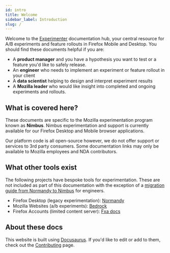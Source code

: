```yaml
---
id: intro
title: Welcome
sidebar_label: Introduction
slug: /
---
```



Welcome to the [Experimenter](https://experimenter.services.mozilla.com/nimbus/) documentation hub, your central resource for A/B experiments and feature rollouts in Firefox Mobile and Desktop. You should find these documents helpful if you are:

* A **product manager** and you have a hypothesis you want to test or a feature you'd like to safely release.
* An **engineer** who needs to implement an experiment or feature rollout in your client
* A **data scientist** helping to design and interpret experiment results
* A **Mozilla leader** who would like insight into completed and ongoing experiments and rollouts.


## What is covered here?

These documents are specific to the Mozilla experimentation program known as **Nimbus**.  Nimbus experimentation and support is currently available for our Firefox Desktop and Mobile browser applications.  

Our platform code is all open-source however, we do not offer support or services to 3rd party consumers. Some documentation links may only be available to Mozilla employees and NDA contributors.

## What other tools exist

The following projects have bespoke tools for experimentation.  These are not included as part of this documentation with the exception of a [migration guide from Normandy to Nimbus](desktop-migration-guide) for engineers.

* Firefox Desktop (legacy experimentation): [Normandy](https://wiki.mozilla.org/Firefox/Normandy/PreferenceRollout)
* Mozilla Websites (a/b experiments): [Bedrock](https://github.com/mozilla/bedrock)
* Firefox Accounts (limited content server): [Fxa docs](https://mozilla.github.io/ecosystem-platform/reference/experiments-ab-testing)



## About these docs

This website is built using [Docusaurus](https://v2.docusaurus.io/). If you'd like to edit or add to them, check out the [Contributing](/contributing) page. 

